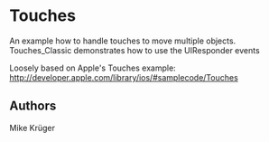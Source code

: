 Touches
=======

An example how to handle touches to move multiple objects.
Touches_Classic demonstrates how to use the UIResponder events

Loosely based on Apple's Touches example:
http://developer.apple.com/library/ios/#samplecode/Touches

Authors
-------

Mike Krüger
